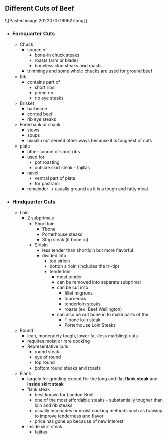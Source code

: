 ## Different Cuts of Beef
![[Pasted image 20220707160627.png]]
- ### Forequarter Cuts 
	- Chuck
		- source of 
			- bone-in chuck steaks
			- roasts (arm or blade)
			- boneless clod steaks and roasts
		- trimmings and some whole chucks are used for ground beef
	- Rib
		- contains part of
			- short ribs
			- prime rib
			- rib eye steaks
	- Brisket
		- barbecue
		- corned beef
		- rib eye steaks
	- Foreshank or shank
		- stews
		- soups
		- usuallu not served other ways because it is toughest of cuts
	- plate
		- other source of short ribs
		- used for
			- pot roasting
			- outside skirt steak - fajitas
		- navel
			- ventral part of plate 
			- for pastrami
		- remainder -> usually ground as it is a tough and fatty meat
- ### Hindquarter Cuts
	- Loin
		- 2 subprimals
			- Short loin
				- Tbone
				- Porterhouse steaks 
				- Strip steak (if bone in)
			- Sirloin
				- less tender than shortloin but more flavorful
				- divided into
					- top sirloin
					- botton sirloin (includes the tri-tip)
					- tenderloin 
						- most tender 
						- can be removed into separate subprimal 
						- can be cut into
							- fillet mignons
							- tournedos
							- tenderloin steaks
							- roasts (ex. Beef Wellington)
						- can also be cut bone in to make parts of the
							- T bone loin steak
							- Porterhouse Loin Steaks
	- Round
		- lean, moderately tough, lower fat (less marbling) cuts
		- requires moist or rare cooking
		- Representative cuts
			- round steak
			- eye of round
			- top round
			- bottom round steaks and roasts
	- Flank
		- largely for grinding except for the long and flat **flank steak** and **inside skirt steak**
		- flank steak
			- best known for London Broil
			- one of the most affordable steaks - substantially tougher than loin and rib steaks
			- usually marinades or moist cooking methods such as braising to improve tenderness and flavor
			- price has gone up because of new interest
		- Inside skirt steak
			- fajitas
